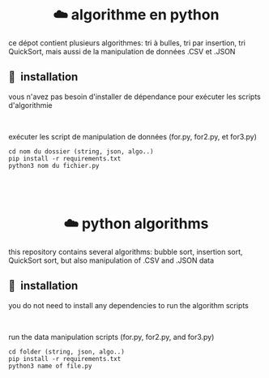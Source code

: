 <center><h1>☁️ algorithme en python</h1></center>
<p>ce dépot contient plusieurs algorithmes: tri à bulles, tri par insertion, tri QuickSort, mais aussi de la manipulation de données .CSV et .JSON</p>


<h2> 🚀 &nbsp;installation</h2>
<p>vous n'avez pas besoin d'installer de dépendance pour exécuter les scripts d'algorithmie</p>
<br>
<p>exécuter les script de manipulation de données (for.py, for2.py, et for3.py)</p>
<code>cd nom du dossier (string, json, algo..)</code>
<br>
<code>pip install -r requirements.txt</code><br>
<code>python3 nom du fichier.py</code>
</p>

<br>
<br>
<center><h1>☁️ python algorithms</h1></center>
<p>this repository contains several algorithms: bubble sort, insertion sort, QuickSort sort, but also manipulation of .CSV and .JSON data</p>

<h2> 🚀 &nbsp;installation</h2>
<p>you do not need to install any dependencies to run the algorithm scripts
</p>
<br>
<p>run the data manipulation scripts (for.py, for2.py, and for3.py)</p>
<code>cd folder (string, json, algo..)</code>
<br>
<code>pip install -r requirements.txt</code><br>
<code>python3 name of file.py</code>
</p>



